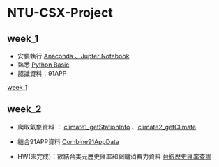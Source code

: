 # NTU-CSX-Project

## week_1
+  安裝執行  [Anaconda 、Jupter Notebook](https://www.google.com/url?q=https://www.anaconda.com/download/&sa=D&ust=1536765986428000&usg=AFQjCNHPCgwCeTJAhwvIB0rcx7Z3xSvwwQ)
+ 熟悉 [Python Basic](https://pecu.gitbooks.io/python_/content/week1.html)
+ 認識資料：91APP

[week_1](https://github.com/hsiehkl/NTU-CSX-Project/blob/master/week_1/week_1_first_meet.ipynb)

## week_2
+ 爬取氣象資料 ： [climate1_getStationInfo](https://github.com/hsiehkl/NTU-CSX-Project/blob/master/week_2/climate1_getStationInfo.ipynb) 、[climate2_getClimate](https://github.com/hsiehkl/NTU-CSX-Project/blob/master/week_2/climate2_getClimate.ipynb)
+ 結合91APP資料 [Combine91AppData](https://github.com/hsiehkl/NTU-CSX-Project/blob/master/week_2/Combine91AppData.ipynb)

+ HW(未完成)：欲結合美元歷史匯率和網購消費力資料
[台銀歷史匯率查詢](https://rate.bot.com.tw/xrt/history?Lang=zh-TW)
